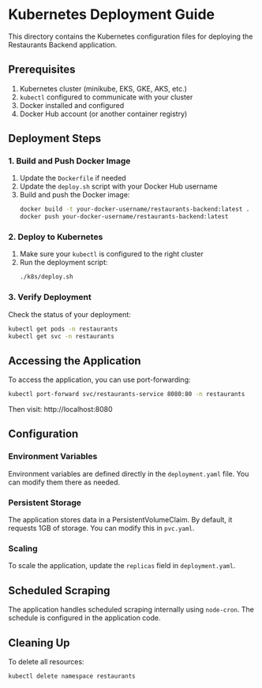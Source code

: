 # Kubernetes Deployment Guide

This directory contains the Kubernetes configuration files for deploying the Restaurants Backend application.

## Prerequisites

1. Kubernetes cluster (minikube, EKS, GKE, AKS, etc.)
2. `kubectl` configured to communicate with your cluster
3. Docker installed and configured
4. Docker Hub account (or another container registry)

## Deployment Steps

### 1. Build and Push Docker Image

1. Update the `Dockerfile` if needed
2. Update the `deploy.sh` script with your Docker Hub username
3. Build and push the Docker image:
   ```bash
   docker build -t your-docker-username/restaurants-backend:latest .
   docker push your-docker-username/restaurants-backend:latest
   ```

### 2. Deploy to Kubernetes

1. Make sure your `kubectl` is configured to the right cluster
2. Run the deployment script:
   ```bash
   ./k8s/deploy.sh
   ```

### 3. Verify Deployment

Check the status of your deployment:

```bash
kubectl get pods -n restaurants
kubectl get svc -n restaurants
```

## Accessing the Application

To access the application, you can use port-forwarding:

```bash
kubectl port-forward svc/restaurants-service 8080:80 -n restaurants
```

Then visit: http://localhost:8080

## Configuration

### Environment Variables

Environment variables are defined directly in the `deployment.yaml` file. You can modify them there as needed.

### Persistent Storage

The application stores data in a PersistentVolumeClaim. By default, it requests 1GB of storage. You can modify this in `pvc.yaml`.

### Scaling

To scale the application, update the `replicas` field in `deployment.yaml`.

## Scheduled Scraping

The application handles scheduled scraping internally using `node-cron`. The schedule is configured in the application code.

## Cleaning Up

To delete all resources:

```bash
kubectl delete namespace restaurants
```
